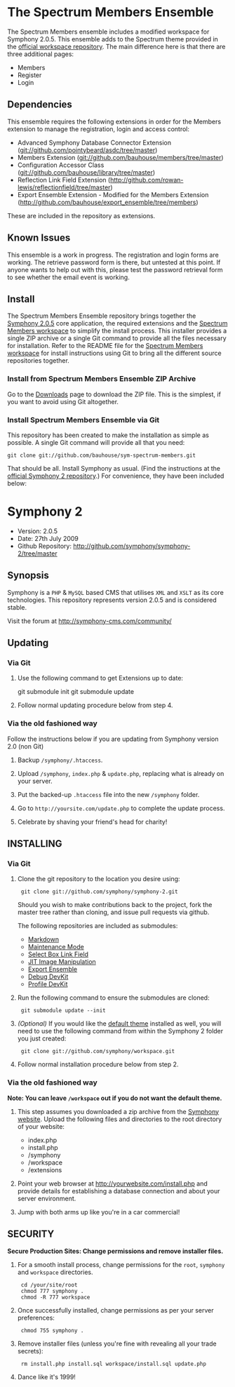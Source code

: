 # The Spectrum Members Ensemble

The Spectrum Members ensemble includes a modified workspace for Symphony 2.0.5. This ensemble adds to the Spectrum theme provided in the [official workspace repository](http://github.com/symphony/workspace). The main difference here is that there are three additional pages:

- Members
- Register
- Login

## Dependencies

This ensemble requires the following extensions in order for the Members extension to manage the registration, login and access control:

- Advanced Symphony Database Connector Extension (<git://github.com/pointybeard/asdc/tree/master>)
- Members Extension (<git://github.com/bauhouse/members/tree/master>)
- Configuration Accessor Class (<git://github.com/bauhouse/library/tree/master>)
- Reflection Link Field Extension (<http://github.com/rowan-lewis/reflectionfield/tree/master>)
- Export Ensemble Extension - Modified for the Members Extension (<http://github.com/bauhouse/export_ensemble/tree/members>)

These are included in the repository as extensions.

## Known Issues

This ensemble is a work in progress. The registration and login forms are working. The retrieve password form is there, but untested at this point. If anyone wants to help out with this, please test the password retrieval form to see whether the email event is working.

## Install

The Spectrum Members Ensemble repository brings together the [Symphony 2.0.5](http://github.com/symphony/symphony-2/tree/master) core application, the required extensions and the [Spectrum Members workspace](http://github.com/bauhouse/workspace/tree/spectrum-members) to simplify the install process. This installer provides a single ZIP archive or a single Git command to provide all the files necessary for installation. Refer to the README file for the [Spectrum Members workspace](http://github.com/bauhouse/workspace/tree/spectrum-members) for install instructions using Git to bring all the different source repositories together.

### Install from Spectrum Members Ensemble ZIP Archive

Go to the [Downloads](http://github.com/bauhouse/workspace/downloads) page to download the ZIP file. This is the simplest, if you want to avoid using Git altogether.

### Install Spectrum Members Ensemble via Git

This repository has been created to make the installation as simple as possible. A single Git command will provide all that you need:

	git clone git://github.com/bauhouse/sym-spectrum-members.git

That should be all. Install Symphony as usual. (Find the instructions at the [official Symphony 2 repository](http://github.com/symphony/symphony-2).) For convenience, they have been included below:

# Symphony 2 #

- Version: 2.0.5
- Date: 27th July 2009
- Github Repository: <http://github.com/symphony/symphony-2/tree/master>


## Synopsis

Symphony is a `PHP` & `MySQL` based CMS that utilises `XML` and `XSLT` as its core 
technologies. This repository represents version 2.0.5 and is considered stable.

Visit the forum at <http://symphony-cms.com/community/>


## Updating

### Via Git

1. Use the following command to get Extensions up to date:

	git submodule init
	git submodule update

2. Follow normal updating procedure below from step 4.

### Via the old fashioned way

Follow the instructions below if you are updating from Symphony version 2.0 (non Git)

1. Backup `/symphony/.htaccess`.

2. Upload `/symphony`, `index.php` & `update.php`, replacing what is already on your server.

3. Put the backed-up `.htaccess` file into the new `/symphony` folder.

4. Go to `http://yoursite.com/update.php` to complete the update process.

5. Celebrate by shaving your friend's head for charity!


## INSTALLING

### Via Git

1. Clone the git repository to the location you desire using:

		git clone git://github.com/symphony/symphony-2.git
		
	Should you wish to make contributions back to the project, fork the master tree rather than cloning, and issue pull requests via github.

	The following repositories are included as submodules:

	- [Markdown](http://github.com/pointybeard/markdown)
	- [Maintenance Mode](http://github.com/pointybeard/maintenance_mode)
	- [Select Box Link Field](http://github.com/pointybeard/selectbox_link_field)
	- [JIT Image Manipulation](http://github.com/pointybeard/jit_image_manipulation)
	- [Export Ensemble](http://github.com/pointybeard/export_ensemble)
	- [Debug DevKit](http://github.com/symphony/debugdevkit/tree/master)
	- [Profile DevKit](http://github.com/symphony/profiledevkit/tree/master)

3. Run the following command to ensure the submodules are cloned:

		git submodule update --init

4. _(Optional)_ If you would like the [default theme](http://github.com/symphony/workspace/tree) installed as well, 
you will need to use the following command from within the Symphony 2 folder you just created:

		git clone git://github.com/symphony/workspace.git
		
5. Follow normal installation procedure below from step 2.


### Via the old fashioned way

**Note: You can leave `/workspace` out if you do not want the default theme.**

1. This step assumes you downloaded a zip archive from the [Symphony website](http://symphony-cms.com). 
Upload the following files and directories to the root directory of your website:

	- index.php
	- install.php
	- /symphony
	- /workspace
	- /extensions

2. Point your web browser at <http://yourwebsite.com/install.php> and provide
details for establishing a database connection and about your server environment.

3. Jump with both arms up like you're in a car commercial!


## SECURITY

**Secure Production Sites: Change permissions and remove installer files.**

1. For a smooth install process, change permissions for the `root`, `symphony` and `workspace` directories.

		cd /your/site/root
		chmod 777 symphony .
		chmod -R 777 workspace

2. Once successfully installed, change permissions as per your server preferences:

		chmod 755 symphony .

3. Remove installer files (unless you're fine with revealing all your trade secrets):

		rm install.php install.sql workspace/install.sql update.php

4. Dance like it's 1999!